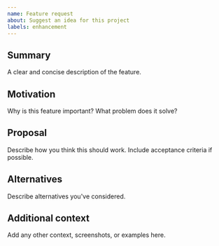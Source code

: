 ```yaml
---
name: Feature request
about: Suggest an idea for this project
labels: enhancement
---
```


## Summary
A clear and concise description of the feature.

## Motivation
Why is this feature important? What problem does it solve?

## Proposal
Describe how you think this should work. Include acceptance criteria if possible.

## Alternatives
Describe alternatives you've considered.

## Additional context
Add any other context, screenshots, or examples here.
